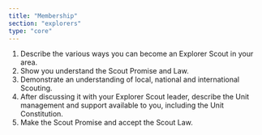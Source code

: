 ```yaml
---
title: "Membership"
section: "explorers"
type: "core"
---
```


1. Describe the various ways you can become an Explorer Scout in your area.
2. Show you understand the Scout Promise and Law.
3. Demonstrate an understanding of local, national and international Scouting.
4. After discussing it with your Explorer Scout leader, describe the Unit management and support available to you, including the Unit Constitution.
5. Make the Scout Promise and accept the Scout Law.